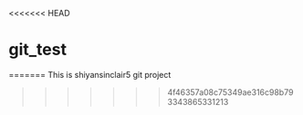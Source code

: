 <<<<<<< HEAD
# git_test
=======
This is shiyansinclair5 git project
>>>>>>> 4f46357a08c75349ae316c98b793343865331213
